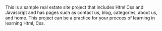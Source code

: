 This is a sample real estate site project that includes Html Css and Javascript and has pages such as contact us, blog, categories, about us, and home.
This project can be a practice for your procces of learning in learning Html, Css.
